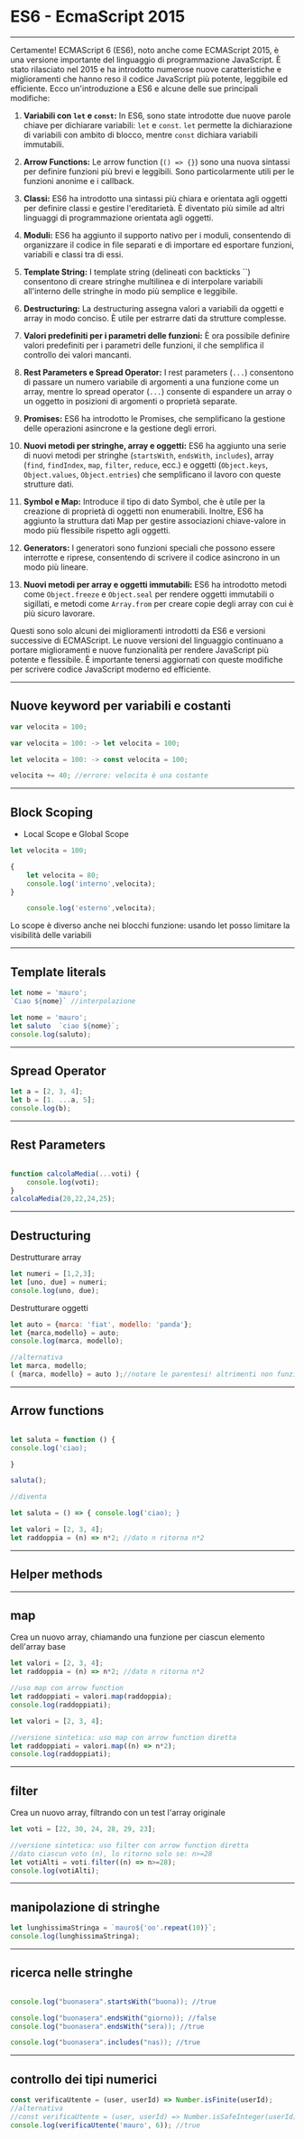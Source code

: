 # ES6 - EcmaScript 2015

---

Certamente! ECMAScript 6 (ES6), noto anche come ECMAScript 2015, è una versione importante del linguaggio di programmazione JavaScript. È stato rilasciato nel 2015 e ha introdotto numerose nuove caratteristiche e miglioramenti che hanno reso il codice JavaScript più potente, leggibile ed efficiente. Ecco un'introduzione a ES6 e alcune delle sue principali modifiche:

1. **Variabili con `let` e `const`:** In ES6, sono state introdotte due nuove parole chiave per dichiarare variabili: `let` e `const`. `let` permette la dichiarazione di variabili con ambito di blocco, mentre `const` dichiara variabili immutabili.

2. **Arrow Functions:** Le arrow function (`() => {}`) sono una nuova sintassi per definire funzioni più brevi e leggibili. Sono particolarmente utili per le funzioni anonime e i callback.

3. **Classi:** ES6 ha introdotto una sintassi più chiara e orientata agli oggetti per definire classi e gestire l'ereditarietà. È diventato più simile ad altri linguaggi di programmazione orientata agli oggetti.

4. **Moduli:** ES6 ha aggiunto il supporto nativo per i moduli, consentendo di organizzare il codice in file separati e di importare ed esportare funzioni, variabili e classi tra di essi.

5. **Template String:** I template string (delineati con backticks ``) consentono di creare stringhe multilinea e di interpolare variabili all'interno delle stringhe in modo più semplice e leggibile.

6. **Destructuring:** La destructuring assegna valori a variabili da oggetti e array in modo conciso. È utile per estrarre dati da strutture complesse.

7. **Valori predefiniti per i parametri delle funzioni:** È ora possibile definire valori predefiniti per i parametri delle funzioni, il che semplifica il controllo dei valori mancanti.

8. **Rest Parameters e Spread Operator:** I rest parameters (`...`) consentono di passare un numero variabile di argomenti a una funzione come un array, mentre lo spread operator (`...`) consente di espandere un array o un oggetto in posizioni di argomenti o proprietà separate.

9. **Promises:** ES6 ha introdotto le Promises, che semplificano la gestione delle operazioni asincrone e la gestione degli errori.

10. **Nuovi metodi per stringhe, array e oggetti:** ES6 ha aggiunto una serie di nuovi metodi per stringhe (`startsWith`, `endsWith`, `includes`), array (`find`, `findIndex`, `map`, `filter`, `reduce`, ecc.) e oggetti (`Object.keys`, `Object.values`, `Object.entries`) che semplificano il lavoro con queste strutture dati.

11. **Symbol e Map:** Introduce il tipo di dato Symbol, che è utile per la creazione di proprietà di oggetti non enumerabili. Inoltre, ES6 ha aggiunto la struttura dati Map per gestire associazioni chiave-valore in modo più flessibile rispetto agli oggetti.

12. **Generators:** I generatori sono funzioni speciali che possono essere interrotte e riprese, consentendo di scrivere il codice asincrono in un modo più lineare.

13. **Nuovi metodi per array e oggetti immutabili:** ES6 ha introdotto metodi come `Object.freeze` e `Object.seal` per rendere oggetti immutabili o sigillati, e metodi come `Array.from` per creare copie degli array con cui è più sicuro lavorare.

Questi sono solo alcuni dei miglioramenti introdotti da ES6 e versioni successive di ECMAScript. Le nuove versioni del linguaggio continuano a portare miglioramenti e nuove funzionalità per rendere JavaScript più potente e flessibile. È importante tenersi aggiornati con queste modifiche per scrivere codice JavaScript moderno ed efficiente.

---

## Nuove keyword per variabili e costanti

```javascript
var velocita = 100;

var velocita = 100: -> let velocita = 100;

let velocita = 100: -> const velocita = 100;

velocita += 40; //errore: velocita è una costante 
```

---

## Block Scoping

* Local Scope e Global Scope

```javascript
let velocita = 100;

{
    let velocita = 80;
    console.log('interno',velocita);
}

    console.log('esterno',velocita);

```

Lo scope è diverso anche nei blocchi funzione: usando let posso limitare la visibilità delle variabili

---

## Template literals


```javascript
let nome = 'mauro';
`Ciao ${nome}` //interpolazione
```

```javascript
let nome = 'mauro';
let saluto  `ciao ${nome}`;
console.log(saluto);

```

---

## Spread Operator

```javascript
let a = [2, 3, 4];
let b = [1. ...a, 5];
console.log(b);
```

---

## Rest Parameters

```javascript

function calcolaMedia(...voti) {
    console.log(voti);    
}
calcolaMedia(20,22,24,25);

```

---

## Destructuring

Destrutturare array

```javascript
let numeri = [1,2,3];
let [uno, due] = numeri;
console.log(uno, due);
```

Destrutturare oggetti

```javascript
let auto = {marca: 'fiat', modello: 'panda'};
let {marca,modello} = auto;
console.log(marca, modello);

//alternativa
let marca, modello;
( {marca, modello} = auto );//notare le parentesi! altrimenti non funziona

```

---

## Arrow functions


```javascript

let saluta = function () {
console.log('ciao);

}

saluta();

//diventa

let saluta = () => { console.log('ciao); }

```

```javascript
let valori = [2, 3, 4];
let raddoppia = (n) => n*2; //dato n ritorna n*2
```



---

## Helper methods


---

## map
Crea un nuovo array, chiamando una funzione per ciascun elemento dell'array base

```javascript
let valori = [2, 3, 4];
let raddoppia = (n) => n*2; //dato n ritorna n*2

//uso map con arrow function
let raddoppiati = valori.map(raddoppia);
console.log(raddoppiati);
```

```javascript
let valori = [2, 3, 4];

//versione sintetica: uso map con arrow function diretta
let raddoppiati = valori.map((n) => n*2);
console.log(raddoppiati);
```

---

## filter
Crea un nuovo array, filtrando con un test l'array originale

```javascript
let voti = [22, 30, 24, 28, 29, 23];

//versione sintetica: uso filter con arrow function diretta
//dato ciascun voto (n), lo ritorno solo se: n>=28
let votiAlti = voti.filter((n) => n>=28);
console.log(votiAlti);
```

---

## manipolazione di stringhe

```javascript
let lunghissimaStringa = `mauro${'oo'.repeat(10)}`;
console.log(lunghissimaStringa);
```

---

## ricerca nelle stringhe

```javascript

console.log("buonasera".startsWith("buona)); //true

console.log("buonasera".endsWith("giorno)); //false
console.log("buonasera".endsWith("sera)); //true

console.log("buonasera".includes("nas)); //true


```

---

## controllo dei tipi numerici

```javascript
const verificaUtente = (user, userId) => Number.isFinite(userId);
//alternativa
//const verificaUtente = (user, userId) => Number.isSafeInteger(userId);
console.log(verificaUtente('mauro', 6)); //true
```
